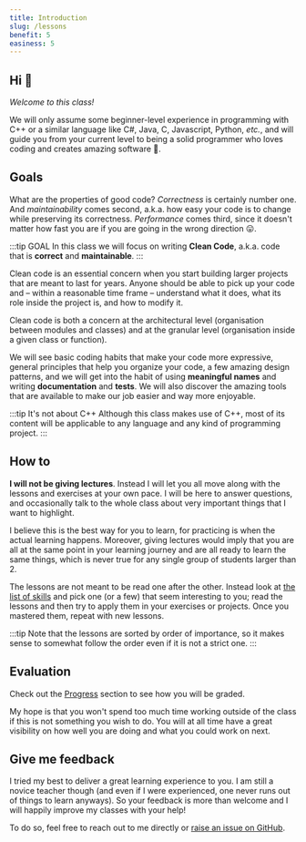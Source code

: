 ```yaml
---
title: Introduction
slug: /lessons
benefit: 5
easiness: 5
---
```


## Hi 👋

*Welcome to this class!*

We will only assume some beginner-level experience in programming with C++ or a similar language like C#, Java, C, Javascript, Python, *etc.*, and will guide you from your current level to being a solid programmer who loves coding and creates amazing software 🥳.

## Goals

What are the properties of good code? *Correctness* is certainly number one. And *maintainability* comes second, a.k.a. how easy your code is to change while preserving its correctness. *Performance* comes third, since it doesn't matter how fast you are if you are going in the wrong direction 😛.

:::tip GOAL
In this class we will focus on writing **Clean Code**, a.k.a. code that is **correct** and **maintainable**.
:::

Clean code is an essential concern when you start building larger projects that are meant to last for years. Anyone should be able to pick up your code and – within a reasonable time frame – understand what it does, what its role inside the project is, and how to modify it.

Clean code is both a concern at the architectural level (organisation between modules and classes) and at the granular level (organisation inside a given class or function).

We will see basic coding habits that make your code more expressive, general principles that help you organize your code, a few amazing design patterns, and we will get into the habit of using **meaningful names** and writing **documentation** and **tests**. We will also discover the amazing tools that are available to make our job easier and way more enjoyable.


:::tip It's not about C++
Although this class makes use of C++, most of its content will be applicable to any language and any kind of programming project.
:::

## How to

**I will not be giving lectures**. Instead I will let you all move along with the lessons and exercises at your own pace. I will be here to answer questions, and occasionally talk to the whole class about very important things that I want to highlight.
 
I believe this is the best way for you to learn, for practicing is when the actual learning happens. Moreover, giving lectures would imply that you are all at the same point in your learning journey and are all ready to learn the same things, which is never true for any single group of students larger than 2.

The lessons are not meant to be read one after the other. Instead look at [the list of skills](../progress) and pick one (or a few) that seem interesting to you; read the lessons and then try to apply them in your exercises or projects. Once you mastered them, repeat with new lessons.

:::tip
Note that the lessons are sorted by order of importance, so it makes sense to somewhat follow the order even if it is not a strict one.
:::

## Evaluation

Check out the [Progress](../progress) section to see how you will be graded.

My hope is that you won't spend too much time working outside of the class if this is not something you wish to do. You will at all time have a great visibility on how well you are doing and what you could work on next.

## Give me feedback

I tried my best to deliver a great learning experience to you. I am still a novice teacher though (and even if I were experienced, one never runs out of things to learn anyways). So your feedback is more than welcome and I will happily improve my classes with your help!

To do so, feel free to reach out to me directly or [raise an issue on GitHub](https://github.com/JulesFouchy/Learn--Clean-Code-With-Cpp/issues/new/choose).
